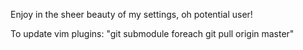 Enjoy in the sheer beauty of my settings, oh potential user!

To update vim plugins:
"git submodule foreach git pull origin master"
